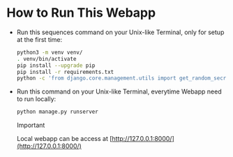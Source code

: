 <!--
Copyright (C) Pipin Fitriadi - All Rights Reserved

Unauthorized copying of this file, via any medium is strictly prohibited
Proprietary and confidential
Written by Pipin Fitriadi <pipinfitriadi@gmail.com>, 31 December 2024
-->

# How to Run This Webapp

- Run this sequences command on your Unix-like Terminal, only for setup at the first time:

    ```sh
    python3 -m venv venv/
    . venv/bin/activate
    pip install --upgrade pip
    pip install -r requirements.txt
    python -c 'from django.core.management.utils import get_random_secret_key; print(f"SECRET_KEY='"'"'{get_random_secret_key()}'"'"'")' > .env
    ```

- Run this command on your Unix-like Terminal, everytime Webapp need to run locally:

    ```sh
    python manage.py runserver
    ```

    > [!IMPORTANT]
    > Local webapp can be access at [http://127.0.0.1:8000/](http://127.0.0.1:8000/)
